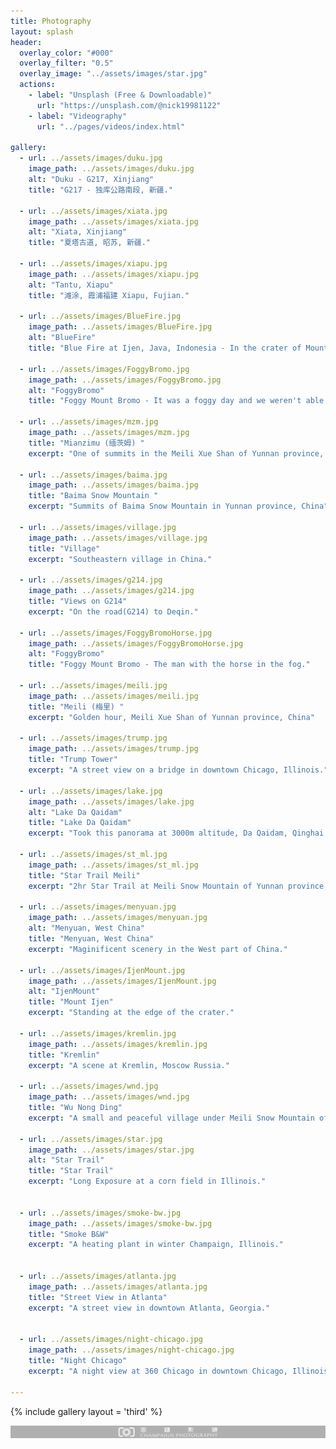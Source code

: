```yaml
---
title: Photography
layout: splash
header:
  overlay_color: "#000"
  overlay_filter: "0.5"
  overlay_image: "../assets/images/star.jpg"
  actions:
    - label: "Unsplash (Free & Downloadable)"
      url: "https://unsplash.com/@nick19981122"
    - label: "Videography"
      url: "../pages/videos/index.html"

gallery:
  - url: ../assets/images/duku.jpg
    image_path: ../assets/images/duku.jpg
    alt: "Duku - G217, Xinjiang"
    title: "G217 - 独库公路南段, 新疆."

  - url: ../assets/images/xiata.jpg
    image_path: ../assets/images/xiata.jpg
    alt: "Xiata, Xinjiang"
    title: "夏塔古道, 昭苏, 新疆."

  - url: ../assets/images/xiapu.jpg
    image_path: ../assets/images/xiapu.jpg
    alt: "Tantu, Xiapu"
    title: "滩涂, 霞浦福建 Xiapu, Fujian."

  - url: ../assets/images/BlueFire.jpg
    image_path: ../assets/images/BlueFire.jpg
    alt: "BlueFire"
    title: "Blue Fire at Ijen, Java, Indonesia - In the crater of Mount Ijen."

  - url: ../assets/images/FoggyBromo.jpg
    image_path: ../assets/images/FoggyBromo.jpg
    alt: "FoggyBromo"
    title: "Foggy Mount Bromo - It was a foggy day and we weren't able to see the full Mount Bromo."

  - url: ../assets/images/mzm.jpg
    image_path: ../assets/images/mzm.jpg
    title: "Mianzimu (缅茨姆) "
    excerpt: "One of summits in the Meili Xue Shan of Yunnan province, China"

  - url: ../assets/images/baima.jpg
    image_path: ../assets/images/baima.jpg
    title: "Baima Snow Mountain "
    excerpt: "Summits of Baima Snow Mountain in Yunnan province, China"

  - url: ../assets/images/village.jpg
    image_path: ../assets/images/village.jpg
    title: "Village"
    excerpt: "Southeastern village in China."

  - url: ../assets/images/g214.jpg
    image_path: ../assets/images/g214.jpg
    title: "Views on G214"
    excerpt: "On the road(G214) to Deqin."

  - url: ../assets/images/FoggyBromoHorse.jpg
    image_path: ../assets/images/FoggyBromoHorse.jpg
    alt: "FoggyBromo"
    title: "Foggy Mount Bromo - The man with the horse in the fog."

  - url: ../assets/images/meili.jpg
    image_path: ../assets/images/meili.jpg
    title: "Meili (梅里) "
    excerpt: "Golden hour, Meili Xue Shan of Yunnan province, China"

  - url: ../assets/images/trump.jpg
    image_path: ../assets/images/trump.jpg
    title: "Trump Tower"
    excerpt: "A street view on a bridge in downtown Chicago, Illinois."

  - url: ../assets/images/lake.jpg
    image_path: ../assets/images/lake.jpg
    alt: "Lake Da Qaidam"
    title: "Lake Da Qaidam"
    excerpt: "Took this panorama at 3000m altitude, Da Qaidam, Qinghai Northwestern China."

  - url: ../assets/images/st_ml.jpg
    image_path: ../assets/images/st_ml.jpg
    title: "Star Trail Meili"
    excerpt: "2hr Star Trail at Meili Snow Mountain of Yunnan province, China"

  - url: ../assets/images/menyuan.jpg
    image_path: ../assets/images/menyuan.jpg
    alt: "Menyuan, West China"
    title: "Menyuan, West China"
    excerpt: "Maginificent scenery in the West part of China."

  - url: ../assets/images/IjenMount.jpg
    image_path: ../assets/images/IjenMount.jpg
    alt: "IjenMount"
    title: "Mount Ijen"
    excerpt: "Standing at the edge of the crater."

  - url: ../assets/images/kremlin.jpg
    image_path: ../assets/images/kremlin.jpg
    title: "Kremlin"
    excerpt: "A scene at Kremlin, Moscow Russia."

  - url: ../assets/images/wnd.jpg
    image_path: ../assets/images/wnd.jpg
    title: "Wu Nong Ding"
    excerpt: "A small and peaceful village under Meili Snow Mountain of Yunnan province, China"

  - url: ../assets/images/star.jpg
    image_path: ../assets/images/star.jpg
    alt: "Star Trail"
    title: "Star Trail"
    excerpt: "Long Exposure at a corn field in Illinois."


  - url: ../assets/images/smoke-bw.jpg
    image_path: ../assets/images/smoke-bw.jpg
    title: "Smoke B&W"
    excerpt: "A heating plant in winter Champaign, Illinois."


  - url: ../assets/images/atlanta.jpg
    image_path: ../assets/images/atlanta.jpg
    title: "Street View in Atlanta"
    excerpt: "A street view in downtown Atlanta, Georgia."


  - url: ../assets/images/night-chicago.jpg
    image_path: ../assets/images/night-chicago.jpg
    title: "Night Chicago"
    excerpt: "A night view at 360 Chicago in downtown Chicago, Illinois."
 
---
```


{% include gallery layout = 'third' %}


<!-- {% include feature_row id="feature_row2" type="left" %}

{% include feature_row id="feature_row3" type="right" %}

{% include feature_row id="feature_row4" type="center" %} -->


![Champaign Photography](../assets/images/XBYL.png)
